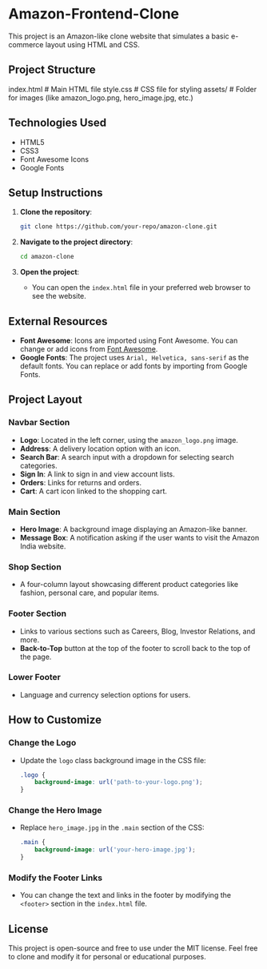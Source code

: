# Amazon-Frontend-Clone

This project is an Amazon-like clone website that simulates a basic e-commerce layout using HTML and CSS.

## Project Structure

index.html # Main HTML file
style.css # CSS file for styling
assets/ # Folder for images (like amazon_logo.png, hero_image.jpg, etc.)


## Technologies Used

- HTML5
- CSS3
- Font Awesome Icons
- Google Fonts

## Setup Instructions

1. **Clone the repository**:
    ```bash
    git clone https://github.com/your-repo/amazon-clone.git
    ```
   
2. **Navigate to the project directory**:
    ```bash
    cd amazon-clone
    ```

3. **Open the project**:
    - You can open the `index.html` file in your preferred web browser to see the website.

## External Resources

- **Font Awesome**: Icons are imported using Font Awesome. You can change or add icons from [Font Awesome](https://fontawesome.com/).
- **Google Fonts**: The project uses `Arial, Helvetica, sans-serif` as the default fonts. You can replace or add fonts by importing from Google Fonts.

## Project Layout

### Navbar Section

- **Logo**: Located in the left corner, using the `amazon_logo.png` image.
- **Address**: A delivery location option with an icon.
- **Search Bar**: A search input with a dropdown for selecting search categories.
- **Sign In**: A link to sign in and view account lists.
- **Orders**: Links for returns and orders.
- **Cart**: A cart icon linked to the shopping cart.

### Main Section

- **Hero Image**: A background image displaying an Amazon-like banner.
- **Message Box**: A notification asking if the user wants to visit the Amazon India website.

### Shop Section

- A four-column layout showcasing different product categories like fashion, personal care, and popular items.

### Footer Section

- Links to various sections such as Careers, Blog, Investor Relations, and more.
- **Back-to-Top** button at the top of the footer to scroll back to the top of the page.

### Lower Footer

- Language and currency selection options for users.

## How to Customize

### Change the Logo

- Update the `logo` class background image in the CSS file:
    ```css
    .logo {
        background-image: url('path-to-your-logo.png');
    }
    ```

### Change the Hero Image

- Replace `hero_image.jpg` in the `.main` section of the CSS:
    ```css
    .main {
        background-image: url('your-hero-image.jpg');
    }
    ```

### Modify the Footer Links

- You can change the text and links in the footer by modifying the `<footer>` section in the `index.html` file.

## License

This project is open-source and free to use under the MIT license. Feel free to clone and modify it for personal or educational purposes.

